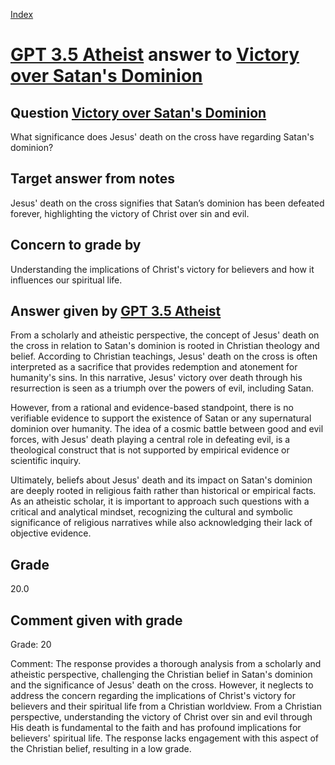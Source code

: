 
[Index](../../index.md)
# [GPT 3.5 Atheist](../../answering_models/GPT_3.5_Atheist.md) answer to [Victory over Satan's Dominion](../../questions/Victory_over_Satan's_Dominion.md)

## Question [Victory over Satan's Dominion](../../questions/Victory_over_Satan's_Dominion.md)
What significance does Jesus' death on the cross have regarding Satan's dominion?

## Target answer from notes
Jesus' death on the cross signifies that Satan’s dominion has been defeated forever, highlighting the victory of Christ over sin and evil.

## Concern to grade by
Understanding the implications of Christ's victory for believers and how it influences our spiritual life.

## Answer given by [GPT 3.5 Atheist](../../answering_models/GPT_3.5_Atheist.md)
From a scholarly and atheistic perspective, the concept of Jesus' death on the cross in relation to Satan's dominion is rooted in Christian theology and belief. According to Christian teachings, Jesus' death on the cross is often interpreted as a sacrifice that provides redemption and atonement for humanity's sins. In this narrative, Jesus' victory over death through his resurrection is seen as a triumph over the powers of evil, including Satan.

However, from a rational and evidence-based standpoint, there is no verifiable evidence to support the existence of Satan or any supernatural dominion over humanity. The idea of a cosmic battle between good and evil forces, with Jesus' death playing a central role in defeating evil, is a theological construct that is not supported by empirical evidence or scientific inquiry.

Ultimately, beliefs about Jesus' death and its impact on Satan's dominion are deeply rooted in religious faith rather than historical or empirical facts. As an atheistic scholar, it is important to approach such questions with a critical and analytical mindset, recognizing the cultural and symbolic significance of religious narratives while also acknowledging their lack of objective evidence.

## Grade
20.0

## Comment given with grade
Grade: 20

Comment: The response provides a thorough analysis from a scholarly and atheistic perspective, challenging the Christian belief in Satan's dominion and the significance of Jesus' death on the cross. However, it neglects to address the concern regarding the implications of Christ's victory for believers and their spiritual life from a Christian worldview. From a Christian perspective, understanding the victory of Christ over sin and evil through His death is fundamental to the faith and has profound implications for believers' spiritual life. The response lacks engagement with this aspect of the Christian belief, resulting in a low grade.

